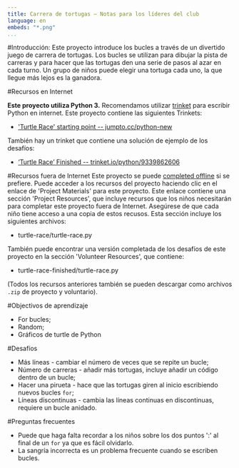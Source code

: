 ```yaml
---
title: Carrera de tortugas — Notas para los líderes del club
language: en
embeds: "*.png"
...
```


#Introducción:
Este proyecto introduce los bucles a través de un divertido juego de carrera de tortugas. Los bucles se utilizan para dibujar la pista de carreras y para hacer que las tortugas den una serie de pasos al azar en cada turno. Un grupo de niños puede elegir una tortuga cada uno, la que llegue más lejos es la ganadora.

#Recursos en Internet

__Este proyecto utiliza Python 3.__ Recomendamos utilizar [trinket](https://trinket.io/) para escribir Python en internet. Este proyecto contiene las siguientes Trinkets:

+ ['Turtle Race' starting point -- jumpto.cc/python-new](http://jumpto.cc/python-new)

También hay un trinket que contiene una solución de ejemplo de los desafíos:

+ [‘Turtle Race’ Finished -- trinket.io/python/9339862606](https://trinket.io/python/9339862606)

#Recursos fuera de Internet
Este proyecto se puede [completed offline](https://www.codeclubprojects.org/en-GB/resources/python-working-offline/) si se prefiere. Puede acceder a los recursos del proyecto haciendo clic en el enlace de 'Project Materials' para este proyecto. Este enlace contiene una sección 'Project Resources', que incluye recursos que los niños necesitarán para completar este proyecto fuera de Internet. Asegúrese de que cada niño tiene acceso a una copia de estos recusos. Esta sección incluye los siguientes archivos:

+ turtle-race/turtle-race.py

También puede encontrar una versión completada de los desafíos de este proyecto en la sección 'Volunteer Resources', que contiene:

+ turtle-race-finished/turtle-race.py

(Todos los recursos anteriores también se pueden descargar como archivos `.zip` de proyecto y voluntario).

#Objectivos de aprendizaje
+ For bucles;
+ Random;
+ Gráficos de turtle de Python

#Desafíos
+ Más líneas - cambiar el número de veces que se repite un bucle;
+ Número de carreras - añadir más tortugas, incluye añadir un código dentro de un bucle;
+ Hacer una pirueta - hace que las tortugas giren al inicio escribiendo nuevos bucles `for`;
+ Líneas discontinuas - cambia las líneas continuas en discontinuas, requiere un bucle anidado.

#Preguntas frecuentes
+ Puede que haga falta recordar a los niños sobre los dos puntos ':' al final de un `for` ya que es fácil olvidarlo.
+ La sangría incorrecta es un problema frecuente cuando se escriben bucles.

